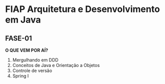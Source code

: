 # FIAP Arquitetura e Desenvolvimento em Java 
## FASE-01

**O QUE VEM POR AÍ?**
  1. Mergulhando em DDD
  2. Conceitos de Java e Orientação a Objetos
  3. Controle de versão
  4. Spring I
